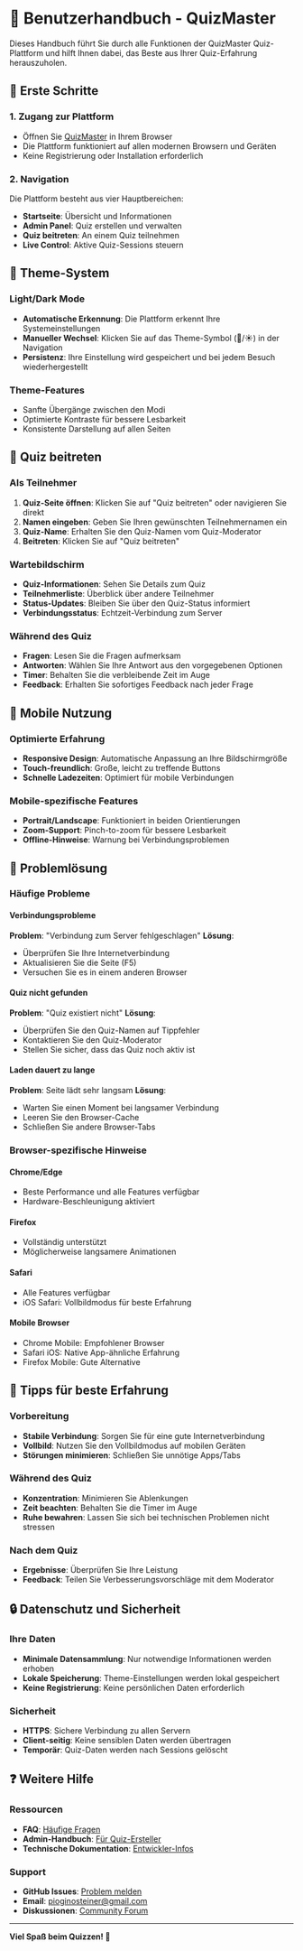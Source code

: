 # 👤 Benutzerhandbuch - QuizMaster

Dieses Handbuch führt Sie durch alle Funktionen der QuizMaster Quiz-Plattform und hilft Ihnen dabei, das Beste aus Ihrer Quiz-Erfahrung herauszuholen.

## 🚀 **Erste Schritte**

### 1. Zugang zur Plattform
- Öffnen Sie [QuizMaster](https://piosteiner.github.io/web_quiz/) in Ihrem Browser
- Die Plattform funktioniert auf allen modernen Browsern und Geräten
- Keine Registrierung oder Installation erforderlich

### 2. Navigation
Die Plattform besteht aus vier Hauptbereichen:
- **Startseite**: Übersicht und Informationen
- **Admin Panel**: Quiz erstellen und verwalten
- **Quiz beitreten**: An einem Quiz teilnehmen
- **Live Control**: Aktive Quiz-Sessions steuern

## 🎨 **Theme-System**

### Light/Dark Mode
- **Automatische Erkennung**: Die Plattform erkennt Ihre Systemeinstellungen
- **Manueller Wechsel**: Klicken Sie auf das Theme-Symbol (🌙/☀️) in der Navigation
- **Persistenz**: Ihre Einstellung wird gespeichert und bei jedem Besuch wiederhergestellt

### Theme-Features
- Sanfte Übergänge zwischen den Modi
- Optimierte Kontraste für bessere Lesbarkeit
- Konsistente Darstellung auf allen Seiten

## 🚪 **Quiz beitreten**

### Als Teilnehmer
1. **Quiz-Seite öffnen**: Klicken Sie auf "Quiz beitreten" oder navigieren Sie direkt
2. **Namen eingeben**: Geben Sie Ihren gewünschten Teilnehmernamen ein
3. **Quiz-Name**: Erhalten Sie den Quiz-Namen vom Quiz-Moderator
4. **Beitreten**: Klicken Sie auf "Quiz beitreten"

### Wartebildschirm
- **Quiz-Informationen**: Sehen Sie Details zum Quiz
- **Teilnehmerliste**: Überblick über andere Teilnehmer
- **Status-Updates**: Bleiben Sie über den Quiz-Status informiert
- **Verbindungsstatus**: Echtzeit-Verbindung zum Server

### Während des Quiz
- **Fragen**: Lesen Sie die Fragen aufmerksam
- **Antworten**: Wählen Sie Ihre Antwort aus den vorgegebenen Optionen
- **Timer**: Behalten Sie die verbleibende Zeit im Auge
- **Feedback**: Erhalten Sie sofortiges Feedback nach jeder Frage

## 📱 **Mobile Nutzung**

### Optimierte Erfahrung
- **Responsive Design**: Automatische Anpassung an Ihre Bildschirmgröße
- **Touch-freundlich**: Große, leicht zu treffende Buttons
- **Schnelle Ladezeiten**: Optimiert für mobile Verbindungen

### Mobile-spezifische Features
- **Portrait/Landscape**: Funktioniert in beiden Orientierungen
- **Zoom-Support**: Pinch-to-zoom für bessere Lesbarkeit
- **Offline-Hinweise**: Warnung bei Verbindungsproblemen

## 🔧 **Problemlösung**

### Häufige Probleme

#### Verbindungsprobleme
**Problem**: "Verbindung zum Server fehlgeschlagen"
**Lösung**: 
- Überprüfen Sie Ihre Internetverbindung
- Aktualisieren Sie die Seite (F5)
- Versuchen Sie es in einem anderen Browser

#### Quiz nicht gefunden
**Problem**: "Quiz existiert nicht"
**Lösung**:
- Überprüfen Sie den Quiz-Namen auf Tippfehler
- Kontaktieren Sie den Quiz-Moderator
- Stellen Sie sicher, dass das Quiz noch aktiv ist

#### Laden dauert zu lange
**Problem**: Seite lädt sehr langsam
**Lösung**:
- Warten Sie einen Moment bei langsamer Verbindung
- Leeren Sie den Browser-Cache
- Schließen Sie andere Browser-Tabs

### Browser-spezifische Hinweise

#### Chrome/Edge
- Beste Performance und alle Features verfügbar
- Hardware-Beschleunigung aktiviert

#### Firefox
- Vollständig unterstützt
- Möglicherweise langsamere Animationen

#### Safari
- Alle Features verfügbar
- iOS Safari: Vollbildmodus für beste Erfahrung

#### Mobile Browser
- Chrome Mobile: Empfohlener Browser
- Safari iOS: Native App-ähnliche Erfahrung
- Firefox Mobile: Gute Alternative

## 🎯 **Tipps für beste Erfahrung**

### Vorbereitung
- **Stabile Verbindung**: Sorgen Sie für eine gute Internetverbindung
- **Vollbild**: Nutzen Sie den Vollbildmodus auf mobilen Geräten
- **Störungen minimieren**: Schließen Sie unnötige Apps/Tabs

### Während des Quiz
- **Konzentration**: Minimieren Sie Ablenkungen
- **Zeit beachten**: Behalten Sie die Timer im Auge
- **Ruhe bewahren**: Lassen Sie sich bei technischen Problemen nicht stressen

### Nach dem Quiz
- **Ergebnisse**: Überprüfen Sie Ihre Leistung
- **Feedback**: Teilen Sie Verbesserungsvorschläge mit dem Moderator

## 🔒 **Datenschutz und Sicherheit**

### Ihre Daten
- **Minimale Datensammlung**: Nur notwendige Informationen werden erhoben
- **Lokale Speicherung**: Theme-Einstellungen werden lokal gespeichert
- **Keine Registrierung**: Keine persönlichen Daten erforderlich

### Sicherheit
- **HTTPS**: Sichere Verbindung zu allen Servern
- **Client-seitig**: Keine sensiblen Daten werden übertragen
- **Temporär**: Quiz-Daten werden nach Sessions gelöscht

## ❓ **Weitere Hilfe**

### Ressourcen
- **FAQ**: [Häufige Fragen](FAQ.md)
- **Admin-Handbuch**: [Für Quiz-Ersteller](ADMIN_GUIDE.md)
- **Technische Dokumentation**: [Entwickler-Infos](PROJECT_STRUCTURE.md)

### Support
- **GitHub Issues**: [Problem melden](https://github.com/piosteiner/web_quiz/issues)
- **Email**: [pioginosteiner@gmail.com](mailto:pioginosteiner@gmail.com)
- **Diskussionen**: [Community Forum](https://github.com/piosteiner/web_quiz/discussions)

---

**Viel Spaß beim Quizzen! 🎉**
